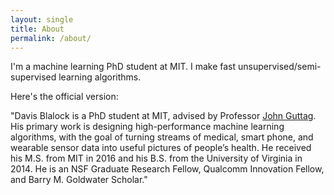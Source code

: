 ```yaml
---
layout: single
title: About
permalink: /about/
---
```


I'm a machine learning PhD student at MIT. I make fast unsupervised/semi-supervised learning algorithms.

Here's the official version:

"Davis Blalock is a PhD student at MIT, advised by Professor [John Guttag](https://en.wikipedia.org/wiki/John_Guttag). His primary work is designing high-performance machine learning algorithms, with the goal of turning streams of medical, smart phone, and wearable sensor data into useful pictures of people’s health. He received his M.S. from MIT in 2016 and his B.S. from the University of Virginia in 2014. He is an NSF Graduate Research Fellow, Qualcomm Innovation Fellow, and Barry M. Goldwater Scholar."

